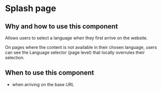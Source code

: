# Splash page

## Why and how to use this component

Allows users to select a language when they first arrive on the website.

On pages where the content is not available in their chosen language, users can
see the Language selector (page level) that locally overrules their selection.

## When to use this component

* when arriving on the base URL
